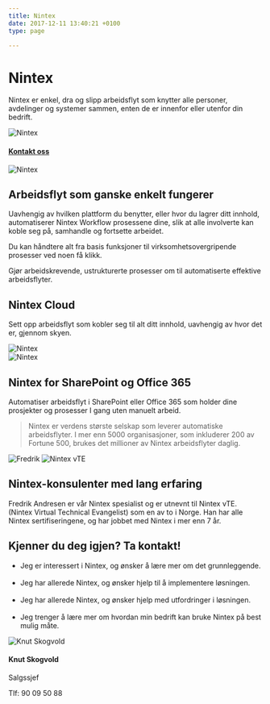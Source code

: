 ```yaml
---
title: Nintex
date: 2017-12-11 13:40:21 +0100
type: page

---
```

<div class="container">
    <div class="row no-gutters">
        <div class="col-md-12 col-lg-6 p-4 mt-4">
            <div class="heading">
                <h1>Nintex</h1>
            </div>
            <p>Nintex er enkel, dra og slipp arbeidsflyt som knytter alle personer, avdelinger og systemer sammen, enten de er innenfor eller utenfor din bedrift.  </p>
        </div>    
        <div class="col-md-12 col-lg-6"><img class="img-fluid" src="/img/nintex6.png" alt="Nintex" /></div>
    </div>
</div>

<div class="container-fluid bg-white mb-4">
    <div class="row content-menu text-center mx-auto">
        <!-- <div class="col-sm-12 col-md-4"><h4 class="m-0"><a href="#om">Om Nintex</a></h4></div>
        <div class="col-sm-12 col-md-4"><h4 class="m-0"><a href="">Hvorfor oss?</a></h4></div> -->
        <div class="col-sm-12 col-md-4"><h4 class="m-0"><a href="/contact/">Kontakt oss</a></h4></div>
    </div>
</div>

<div class="container">
    <div class="row">
        <div class="col-md-12 content-case mt-4 mb-4">
            <div class="row no-gutters">
                <div class="col-md-12 col-lg-6"><img class="img-fluid" src="/img/nintex5.png" alt="Nintex" /></div>
                <div class="col-md-12 col-lg-6 p-4">
                    <div class="heading">
                        <h2>Arbeidsflyt som ganske enkelt fungerer</h2>
                    </div>
                    <p>Uavhengig av hvilken plattform du benytter, eller hvor du lagrer ditt innhold, automatiserer Nintex Workflow prosessene dine, slik at alle involverte kan koble seg på, samhandle og fortsette arbeidet.</p>
                    <p>Du kan håndtere alt fra basis funksjoner til virksomhetsovergripende prosesser ved noen få klikk.</p>
                    <p>Gjør arbeidskrevende, ustrukturerte prosesser om til automatiserte effektive arbeidsflyter.</p>
                    <!-- <a class="btn btn-primary btn-out" href="/kurs" role="button">Les mer om migrering</a> -->
                </div>
            </div>
        </div>
        <div class="col-md-12 content-case mt-4 mb-4">
            <div class="row no-gutters">
                <div class="col-md-12 col-lg-6 p-4">
                    <div class="heading">
                        <h2>Nintex Cloud</h2>
                    </div>
                    <p>Sett opp arbeidsflyt som kobler seg til alt ditt innhold, uavhengig av hvor det er, gjennom skyen.</p>
                    <!-- <a class="btn btn-primary btn-out" href="/kurs" role="button">Les mer om intranett</a> -->
                </div>            
                <div class="col-md-12 col-lg-6"><img class="img-fluid" src="/img/nintex3.png" alt="Nintex" /></div>
            </div>
        </div>
        <div class="col-md-12 content-case mt-4 mb-4">
            <div class="row no-gutters">
                <div class="col-md-12 col-lg-6"><img class="img-fluid" src="/img/nintex2.jpg" alt="Nintex" /></div>
                <div class="col-md-12 col-lg-6 p-4">
                    <div class="heading">
                        <h2>Nintex for SharePoint og Office 365</h2>
                    </div>
                    <p>Automatiser arbeidsflyt i SharePoint eller Office 365 som holder dine prosjekter og prosesser I gang uten manuelt arbeid.</p>
                    <!-- <a class="btn btn-primary btn-out" href="/kurs" role="button">Les mer om migrering</a> -->
                </div>
            </div>
        </div>              
    </div>
</div>

<div class="container" id="referanse">
    <div class="row">
        <div class="col-sm-12 col-md-8 mx-auto mt-5 mb-5">
            <blockquote class="blockquote text-center">
            <p class="mb-0">Nintex er verdens største selskap som leverer automatiske arbeidsflyter. I mer enn 5000 organisasjoner, som inkluderer 200 av Fortune 500, brukes det millioner av Nintex arbeidsflyter daglig.</p>
            </blockquote>
            </div>
        </div>
    </div>
</div>

<div class="container">
    <div class="row">
        <div class="col-md-12 content-case mt-4 mb-4">
            <div class="row no-gutters">
                <div class="col-md-12 col-lg-6">
                    <img class="img-fluid" src="/img/people/fredrik.jpg" alt="Fredrik" />
                    <img class="img-fluid" src="/img/nintex_vte.png" alt="Nintex vTE" />
                </div>
                <div class="col-md-12 col-lg-6 p-4">
                    <div class="heading">
                        <h2>Nintex-konsulenter med lang erfaring</h2>
                    </div>
                    <p>Fredrik Andresen er vår Nintex spesialist og er utnevnt til Nintex vTE. (Nintex Virtual Technical Evangelist) som en av to i Norge. Han har alle Nintex sertifiseringene, og har jobbet med Nintex i mer enn 7 år.</p> 
                </div>
            </div>
        </div>
        <div class="col-md-12 content-case mt-4 mb-4">
            <div class="row no-gutters">
                <div class="col-md-12 col-lg-9 p-4">
                    <div class="heading">
                        <h2>Kjenner du deg igjen? Ta kontakt!</h2>
                    </div>
                    <ul>
                    <li>Jeg er interessert i Nintex, og ønsker å lære mer om det grunnleggende.</li>
                    <br>
                    <li>Jeg har allerede Nintex, og ønsker hjelp til å implementere løsningen.</li>
                    <br>
                    <li>Jeg har allerede Nintex, og ønsker hjelp med utfordringer i løsningen.</li>
                    <br>
                    <li>Jeg trenger å lære mer om hvordan min bedrift kan bruke Nintex på best mulig måte.</li>
                    </ul>
                </div>            
                <div class="col-sm-6 col-md-4 col-lg-3 p-5">
                    <div class="card personkort text-center">
                        <img class="card-img-top img-profil img-round mx-auto" src="../img/people/knut.jpg" alt="Knut Skogvold">
                        <div class="card-body">
                            <h4 class="card-title">Knut Skogvold</h4>
                            <p class="card-subtitle mb-2">Salgssjef</p>
                            <p class="card-text">Tlf: 90 09 50 88</p>
                        </div>
                    </div>
                </div>
            </div>
        </div>             
    </div>
</div>